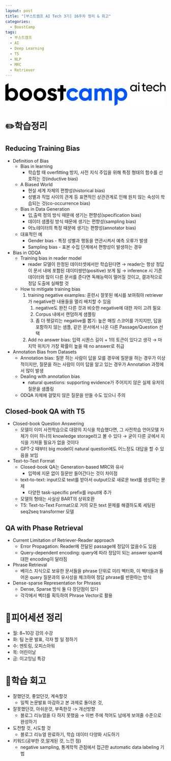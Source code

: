 ```yaml
---
layout: post
title: "[부스트캠프 AI Tech 3기] 16주차 정리 & 회고"
categories:
  - BoostCamp
tags:
  - 부스트캠프
  - AI
  - Deep Learning
  - T5
  - NLP
  - MRC
  - Retriever
---
```

![Untitled](/assets/img/AITech로고.png)

# ✏️학습정리

## Reducing Training Bias

- Definition of Bias
    - Bias in learning
        - 학습할 때 overfitting 방지, 사전 지식 주입을 위해 특정 형태의 함수를 선호하는 것(inductive bias)
    - A Biased World
        - 현실 세계 자체의 편향성(historical bias)
        - 성별과 직업 사이의 관계 등 표면적인 상관관계로 인해 원치 않는 속성이 학습되는 것(co-occurrence bias)
    - Bias in Data Generation
        - 입,출력 정의 방식 때문에 생기는 편향성(specification bias)
        - 데이터 샘플링 방식 때문에 생기는 편향성(sampling bias)
        - 어노테이터의 특정 때문에 생기는 편향성(annotator bias)
    - 대표적인 예
        - Gender bias - 특정 성별과 행동을 연관시켜서 예측 오류가 발생
        - Sampling bias - 표본 수집 단계에서 편향성이 발생하는 경우
- Bias in ODQA
    - Training bias in reader model
        - reader 모델이 한정된 데이터셋에서만 학습된다면 → reader는 항상 정답이 문서 내에 포함된 데이터쌍만(positive) 보게 됨 → inference 시 기존 데이터와 많이 다른 문서를 준다면 독해능력이 떨어질 것이고, 결과적으로 정답 도출에 실패할 것
    - How to mitigate training bias
        1. training negative examples: 훈련시 잘못된 예시를 보여줘야 retriever가 negative한 내용들을 멀리 배치할 수 있음
            1. negative도 완전 다른 것과 비슷한 negative에 대한 차이 고려 필요
            2. Corpus 내에서 랜덤하게 샘플링
            3. 좀 더 헷갈리는 negative를 뽑기: 높은 매칭 스코어를 가지지만, 답을 포함하지 않는 샘플, 같은 문서에서 나온 다른 Passage/Question 선택
        2. Add no answer bias: 입력 시퀀스 길이 + 1의 토큰이 있다고 생각 → 마지막 위치가 가장 확률이 높을 때 no answer로 취급
- Annotation Bias from Datasets
    - Annotation bias: 질문 하는 사람이 답을 모를 경우에 질문을 하는 경우가 이상적이지만, 질문을 하는 사람이 이미 답을 알고 있는 경우가 Annotation 과정에서 많이 발생
    - Dealing with annotation bias
        - natural questions: supporting evidence가 주어지지 않은 실제 유저의 질문을 샘플링
    - ODQA 자체에 걸맞지 않은 질문을 만들 수도 있으니 주의

## Closed-book QA with T5

- Closed-book Question Answering
    - 모델이 이미 사전학습으로 대량의 지식을 학습했다면, 그 사전학습 언어모델 자체가 이미 하나의 knowledge storage라고 볼 수 있다 → 굳이 다른 곳에서 지식을 가져올 필요가 없을 것이다
    - GPT-2 때부터 big model이 natural question에도 어느정도 대답을 할 수 있음을 보임
- Text-to-Text Format
    - Closed-book QA는 Generation-based MRC와 유사
        - 입력에 지문 없이 질문만 들어간다는 것이 차이점
    - text-to-text: input으로 text를 받아서 output으로 새로운 text를 생성하는 문제
        - 다양한 task-specific prefix를 input에 추가
    - 모델의 형태는 사실상 BART의 상위호환
    - T5: Text-to-Text Format으로 거의 모든 text 문제를 해결하도록 세팅된 seq2seq transformer 모델

## QA with Phase Retrieval

- Current Limitation of Retriever-Reader approach
    - Error Propagation: Reader에 전달된 passage에 정답이 없을수도 있음
    - Query-dependent encoding: query에 따라 정답이 되는 answer span에 대한 encoding이 달라짐
- Phrase Retrieval
    - 베이스 지식으로 보유한 문서들을 phrase 단위로 미리 벡터화, 이 벡터들과 들어온 query 질문과의 유사성을 체크하여 정답 phrase를 반환하는 방식
- Dense-sparse Representation for Phrases
    - Dense, Sparse 방식 둘 다 장단점이 있다
    - 각각에서 벡터를 획득하여 Phrase Vector로 활용

# 📄피어세션 정리

- 월: 8~10강 강의 수강
- 화: 팀 논문 발표, 각자 할 일 정하기
- 수: 멘토링, 오피스아워
- 목: 어린이날
- 금: 이고잉님 특강

# 🤔학습 회고

- 잘했던것, 좋았던것, 계속할것
    - 일찍 논문발표 마감하고 본 과제로 돌아온 것,
- 잘못했던것, 아쉬운것, 부족한것 -> 개선방향
    - 블로그 리뉴얼을 다 하지 못했음 → 이번 주에 적어도 남에게 보여줄 수준으로 완성하기
- 도전할 것, 시도할 것
    - 블로그 리뉴얼 완료하기, 학습 데이터 다양화 시도하기
- 키워드(공부한 것,알게된 것, 느낀 점)
    - negative sampling, 통계학적 관점에서 접근한 automatic data labeling 기법